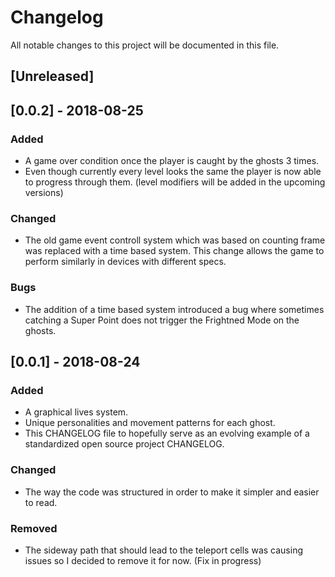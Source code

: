 # Changelog
All notable changes to this project will be documented in this file.

## [Unreleased]

## [0.0.2] - 2018-08-25
### Added
- A game over condition once the player is caught by the ghosts 3 times.
- Even though currently every level looks the same the player is now able to
  progress through them. (level modifiers will be added in the upcoming versions)

### Changed
- The old game event controll system which was based on counting frame was
  replaced with a time based system. This change allows the game to perform
  similarly in devices with different specs.

### Bugs
- The addition of a time based system introduced a bug where sometimes catching
  a Super Point does not trigger the Frightned Mode on the ghosts.

## [0.0.1] - 2018-08-24
### Added
- A graphical lives system.
- Unique personalities and movement patterns for each ghost.
- This CHANGELOG file to hopefully serve as an evolving example of a
  standardized open source project CHANGELOG.

### Changed
- The way the code was structured in order to make it simpler and easier to read.

### Removed
- The sideway path that should lead to the teleport cells was causing issues so
  I decided to remove it for now. (Fix in progress)
